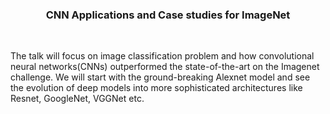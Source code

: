<h3><p align="center">CNN Applications and Case studies for ImageNet</p></h3><br>

The talk will focus on image classification problem and how convolutional neural networks(CNNs) outperformed the state-of-the-art on the Imagenet challenge. We will start with the ground-breaking Alexnet model and see the evolution of deep models into more sophisticated architectures like Resnet, GoogleNet, VGGNet etc.
